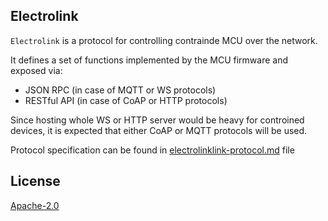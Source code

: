 ## Electrolink

`Electrolink` is a protocol for controlling contrainde MCU over the network.

It defines a set of functions implemented by the MCU firmware and exposed via:
- JSON RPC (in case of MQTT or WS protocols)
- RESTful API (in case of CoAP or HTTP protocols)

Since hosting whole WS or HTTP server would be heavy for controined devices, it is expected that either CoAP or MQTT protocols will be used.

Protocol specification can be found in [electrolinklink-protocol.md](https://github.com/projectiota/electrolink/blob/master/electrolinklink-protocol.md) file

## License
[Apache-2.0](https://github.com/projectiota/electrolink/blob/master/LICENSE)
